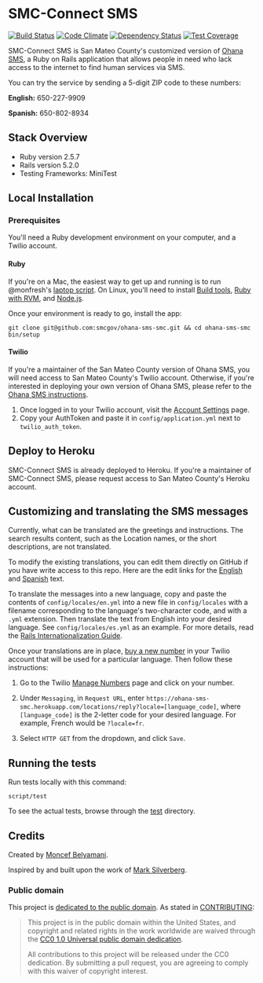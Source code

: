 # SMC-Connect SMS

[![Build Status](https://travis-ci.org/smcgov/ohana-sms-smc.png?branch=master)](https://travis-ci.org/smcgov/ohana-sms-smc) [![Code Climate](https://codeclimate.com/github/smcgov/ohana-sms-smc/badges/gpa.svg)](https://codeclimate.com/github/smcgov/ohana-sms-smc) [![Dependency Status](https://gemnasium.com/smcgov/ohana-sms-smc.svg)](https://gemnasium.com/smcgov/ohana-sms-smc) [![Test Coverage](https://codeclimate.com/github/smcgov/ohana-sms-smc/badges/coverage.svg)](https://codeclimate.com/github/smcgov/ohana-sms-smc)

SMC-Connect SMS is San Mateo County's customized version of
[Ohana SMS][ohana-sms], a Ruby on Rails application that allows people in need
who lack access to the internet to find human services via SMS.

[ohana-sms]: https://github.com/monfresh/ohana-sms

You can try the service by sending a 5-digit ZIP code to these numbers:

**English:** 650-227-9909

**Spanish:** 650-802-8934

## Stack Overview

* Ruby version 2.5.7
* Rails version 5.2.0
* Testing Frameworks: MiniTest

## Local Installation

### Prerequisites
You'll need a Ruby development environment on your computer, and a Twilio account.

#### Ruby
If you're on a Mac, the easiest way to get up and running is to run @monfresh's
[laptop script](https://github.com/monfresh/laptop). On Linux, you'll need to
install [Build tools][build-tools], [Ruby with RVM][ruby], and [Node.js][node].

Once your environment is ready to go, install the app:

```
git clone git@github.com:smcgov/ohana-sms-smc.git && cd ohana-sms-smc
bin/setup
```

[build-tools]: https://github.com/codeforamerica/howto/blob/master/Build-Tools.md
[ruby]: https://github.com/codeforamerica/howto/blob/master/Ruby.md
[node]: https://github.com/codeforamerica/howto/blob/master/Node.js.md

#### Twilio

If you're a maintainer of the San Mateo County version of Ohana SMS, you will
need access to San Mateo County's Twilio account. Otherwise, if you're
interested in deploying your own version of Ohana SMS, please refer to the
[Ohana SMS instructions](https://github.com/monfresh/ohana-sms#twilio).

1. Once logged in to your Twilio account, visit the [Account Settings][settings]
page.
2. Copy your AuthToken and paste it in `config/application.yml`
next to `twilio_auth_token`.

[settings]: https://www.twilio.com/console/project/settings

## Deploy to Heroku

SMC-Connect SMS is already deployed to Heroku. If you're a maintainer of
SMC-Connect SMS, please request access to San Mateo County's Heroku account.

## Customizing and translating the SMS messages

Currently, what can be translated are the greetings and instructions.
The search results content, such as the Location names, or the short
descriptions, are not translated.

To modify the existing translations, you can edit them directly on GitHub if
you have write access to this repo. Here are the edit links for the [English]
and [Spanish] text.

[English]: https://github.com/smcgov/ohana-sms-smc/edit/master/config/locales/en.yml
[Spanish]: https://github.com/smcgov/ohana-sms-smc/edit/master/config/locales/es.yml

To translate the messages into a new language, copy and paste the contents of
`config/locales/en.yml` into a new file in `config/locales` with a filename
corresponding to the language's two-character code, and with a `.yml`
extension. Then translate the text from English into your desired language.
See `config/locales/es.yml` as an example. For more details, read the
[Rails Internationalization Guide](http://guides.rubyonrails.org/i18n.html).

Once your translations are in place, [buy a new number][number] in your
Twilio account that will be used for a particular language. Then follow these
instructions:

1. Go to the Twilio [Manage Numbers][manage] page and click on your number.

2. Under `Messaging`, in `Request URL`, enter
`https://ohana-sms-smc.herokuapp.com/locations/reply?locale=[language_code]`,
where `[language_code]` is the 2-letter code for your desired language.
For example, French would be `?locale=fr`.

3. Select `HTTP GET` from the dropdown, and click `Save`.

[number]: https://www.twilio.com/user/account/phone-numbers/search
[manage]: https://www.twilio.com/user/account/phone-numbers/incoming

## Running the tests

Run tests locally with this command:

    script/test

To see the actual tests, browse through the [test] directory.

[test]: https://github.com/smcgov/ohana-sms-smc/tree/master/test

Credits
-------

Created by [Moncef Belyamani](https://twitter.com/monfresh).

Inspired by and built upon the work of
[Mark Silverberg](https://github.com/marks/ohana-sms).

### Public domain

This project is [dedicated to the public domain](LICENSE.md).
As stated in [CONTRIBUTING](CONTRIBUTING.md):

> This project is in the public domain within the United States, and copyright
> and related rights in the work worldwide are waived through the
> [CC0 1.0 Universal public domain dedication][CC0].
>
> All contributions to this project will be released under the CC0 dedication.
> By submitting a pull request, you are agreeing to comply with this waiver of
> copyright interest.

[CC0]: https://creativecommons.org/publicdomain/zero/1.0/
